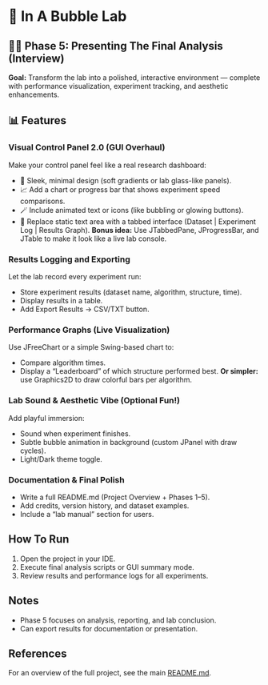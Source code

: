 # 🫧 In A Bubble Lab
## 📜🎉 Phase 5: Presenting The Final Analysis (Interview)
**Goal:** Transform the lab into a polished, interactive environment 
— complete with performance visualization, experiment tracking, and aesthetic enhancements.

## 📊 Features
### Visual Control Panel 2.0 (GUI Overhaul)
Make your control panel feel like a real research dashboard:
- 🧭 Sleek, minimal design (soft gradients or lab glass-like panels).
- 📈 Add a chart or progress bar that shows experiment speed comparisons.
- 🪄 Include animated text or icons (like bubbling or glowing buttons).
- 🧪 Replace static text area with a tabbed interface (Dataset | Experiment Log | Results Graph).
**Bonus idea:** Use JTabbedPane, JProgressBar, and JTable to make it look like a live lab console.

### Results Logging and Exporting
Let the lab record every experiment run:
- Store experiment results (dataset name, algorithm, structure, time).
- Display results in a table.
- Add Export Results → CSV/TXT button.

### Performance Graphs (Live Visualization)
Use JFreeChart or a simple Swing-based chart to:
- Compare algorithm times.
- Display a “Leaderboard” of which structure performed best.
**Or simpler:** use Graphics2D to draw colorful bars per algorithm.

### Lab Sound & Aesthetic Vibe (Optional Fun!)
Add playful immersion:
- Sound when experiment finishes.
- Subtle bubble animation in background (custom JPanel with draw cycles).
- Light/Dark theme toggle.

### Documentation & Final Polish
- Write a full README.md (Project Overview + Phases 1–5).
- Add credits, version history, and dataset examples.
- Include a “lab manual” section for users.

## How To Run
1. Open the project in your IDE.
2. Execute final analysis scripts or GUI summary mode.
3. Review results and performance logs for all experiments.

## Notes
- Phase 5 focuses on analysis, reporting, and lab conclusion.
- Can export results for documentation or presentation.

## References
For an overview of the full project, see the main [README.md](../README.md).